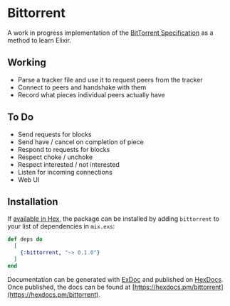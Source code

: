 # Bittorrent

A work in progress implementation of the [BitTorrent Specification](https://wiki.theory.org/index.php/BitTorrentSpecification#Info_Dictionary) as a method to learn Elixir.

## Working

- Parse a tracker file and use it to request peers from the tracker
- Connect to peers and handshake with them
- Record what pieces individual peers actually have

## To Do

- Send requests for blocks
- Send have / cancel on completion of piece
- Respond to requests for blocks
- Respect choke / unchoke
- Respect interested / not interested
- Listen for incoming connections
- Web UI

## Installation

If [available in Hex](https://hex.pm/docs/publish), the package can be installed
by adding `bittorrent` to your list of dependencies in `mix.exs`:

```elixir
def deps do
  [
    {:bittorrent, "~> 0.1.0"}
  ]
end
```

Documentation can be generated with [ExDoc](https://github.com/elixir-lang/ex_doc)
and published on [HexDocs](https://hexdocs.pm). Once published, the docs can
be found at [https://hexdocs.pm/bittorrent](https://hexdocs.pm/bittorrent).

